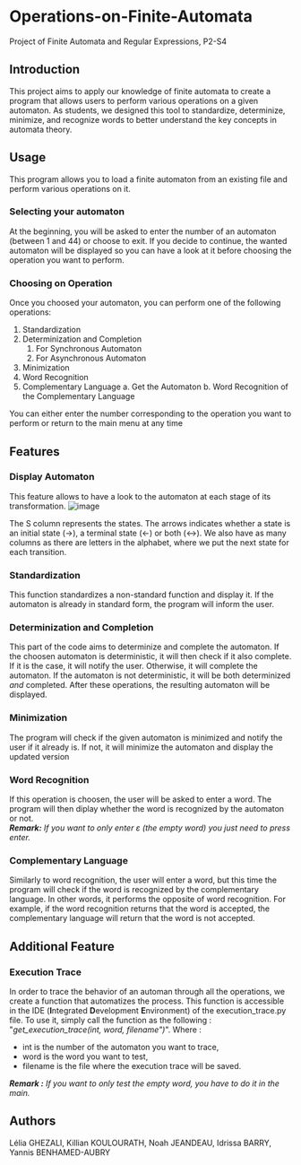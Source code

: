 # Operations-on-Finite-Automata
Project of Finite Automata and Regular Expressions, P2-S4


## Introduction 
  This project aims to apply our knowledge of finite automata to create a program that allows users to perform various operations on a given automaton. As students, we designed this tool to standardize, determinize, minimize, and recognize words to better understand the key concepts in automata theory.

## Usage

This program allows you to load a finite automaton from an existing file and perform various operations on it.

### Selecting your automaton
At the beginning, you will be asked to enter the number of an automaton (between 1 and 44) or choose to exit. If you decide to continue, the wanted automaton will be displayed so you can have a look at it before choosing the operation you want to perform.

### Choosing on Operation
Once you choosed your automaton, you can perform one of the following operations: 
  1. Standardization
  2. Determinization and Completion
     1. For Synchronous Automaton
     2. For Asynchronous Automaton
  6. Minimization
  7. Word Recognition
  8. Complementary Language
     a. Get the Automaton
     b. Word Recognition of the Complementary Language

You can either enter the number corresponding to the operation you want to perform or return to the main menu at any time

## Features

### Display Automaton
This feature allows to have a look to the automaton at each stage of its transformation. 
![image](https://github.com/user-attachments/assets/884dc197-1a8d-478b-8bf9-f3227ab41a3c)

The S column represents the states. The arrows indicates whether a state is an initial state (->), a terminal state (<-) or both (<->). We also have as many columns as there are letters in the alphabet, where we put the next state for each transition.

### Standardization
This function standardizes a non-standard function and display it. If the automaton is already in standard form, the program will inform the user. 

### Determinization and Completion
This part of the code aims to determinize and complete the automaton. If the choosen automaton is deterministic, it will then check if it also complete. If it is the case, it will notify the user. Otherwise, it will complete the automaton. If the automaton is not deterministic, it will be both determinized *and* completed. After these operations, the resulting automaton will be displayed.

### Minimization
The program will check if the given automaton is minimized and notify the user if it already is. If not, it will minimize the automaton and display the updated version

### Word Recognition
If this operation is choosen, the user will be asked to enter a word. The program will then diplay whether the word is recognized by the automaton or not.  
_**Remark:** If you want to only enter ε (the empty word) you just need to press *enter*._


### Complementary Language
Similarly to word recognition, the user will enter a word, but this time the program will check if the word is recognized by the complementary language. In other words, it performs the opposite of word recognition. For example, if the word recognition returns that the word is accepted, the complementary language will return that the word is not accepted.


## Additional Feature
### Execution Trace  

In order to trace the behavior of an automan through all the operations, we create a function that automatizes the process. This function is accessible in the IDE (**I**ntegrated **D**evelopment **E**nvironment) of the execution_trace.py file.
To use it, simply call the function as the following : "*get_execution_trace(int, word, filename")*".
Where :  
  - int is the number of the automaton you want to trace,
  - word is the word you want to test,
  - filename is the file where the execution trace will be saved.
 
_**Remark :** If you want to only test the empty word, you have to do it in the main._


## Authors
Lélia GHEZALI, Killian KOULOURATH, Noah JEANDEAU, Idrissa BARRY, Yannis BENHAMED-AUBRY

